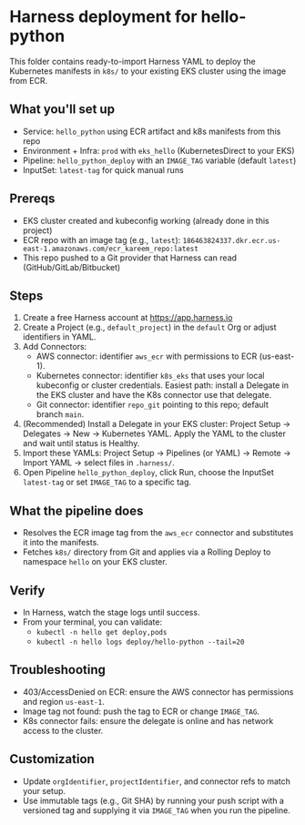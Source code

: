 # Harness deployment for hello-python

This folder contains ready-to-import Harness YAML to deploy the Kubernetes manifests in `k8s/` to your existing EKS cluster using the image from ECR.

## What you'll set up
- Service: `hello_python` using ECR artifact and k8s manifests from this repo
- Environment + Infra: `prod` with `eks_hello` (KubernetesDirect to your EKS)
- Pipeline: `hello_python_deploy` with an `IMAGE_TAG` variable (default `latest`)
- InputSet: `latest-tag` for quick manual runs

## Prereqs
- EKS cluster created and kubeconfig working (already done in this project)
- ECR repo with an image tag (e.g., `latest`): `186463824337.dkr.ecr.us-east-1.amazonaws.com/ecr_kareem_repo:latest`
- This repo pushed to a Git provider that Harness can read (GitHub/GitLab/Bitbucket)

## Steps
1) Create a free Harness account at https://app.harness.io
2) Create a Project (e.g., `default_project`) in the `default` Org or adjust identifiers in YAML.
3) Add Connectors:
   - AWS connector: identifier `aws_ecr` with permissions to ECR (us-east-1).
   - Kubernetes connector: identifier `k8s_eks` that uses your local kubeconfig or cluster credentials. Easiest path: install a Delegate in the EKS cluster and have the K8s connector use that delegate.
   - Git connector: identifier `repo_git` pointing to this repo; default branch `main`.
4) (Recommended) Install a Delegate in your EKS cluster: Project Setup -> Delegates -> New -> Kubernetes YAML. Apply the YAML to the cluster and wait until status is Healthy.
5) Import these YAMLs: Project Setup -> Pipelines (or YAML) -> Remote -> Import YAML -> select files in `.harness/`.
6) Open Pipeline `hello_python_deploy`, click Run, choose the InputSet `latest-tag` or set `IMAGE_TAG` to a specific tag.

## What the pipeline does
- Resolves the ECR image tag from the `aws_ecr` connector and substitutes it into the manifests.
- Fetches `k8s/` directory from Git and applies via a Rolling Deploy to namespace `hello` on your EKS cluster.

## Verify
- In Harness, watch the stage logs until success.
- From your terminal, you can validate:
  - `kubectl -n hello get deploy,pods`
  - `kubectl -n hello logs deploy/hello-python --tail=20`

## Troubleshooting
- 403/AccessDenied on ECR: ensure the AWS connector has permissions and region `us-east-1`.
- Image tag not found: push the tag to ECR or change `IMAGE_TAG`.
- K8s connector fails: ensure the delegate is online and has network access to the cluster.

## Customization
- Update `orgIdentifier`, `projectIdentifier`, and connector refs to match your setup.
- Use immutable tags (e.g., Git SHA) by running your push script with a versioned tag and supplying it via `IMAGE_TAG` when you run the pipeline.